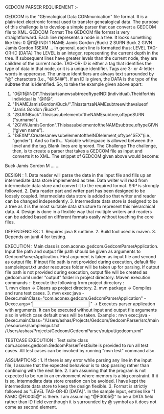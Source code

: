 GEDCOM PARSER REQUIREMENT :-

GEDCOM is the "GEnealogical Data COMmunication" file format. It is a plain-text electronic format used to transfer genealogical data.
The purpose of this challenge is to develop a simple parser that can convert a GEDCOM file to XML.
GEDCOM Format
The GEDCOM file format is very straightforward. Each line represents a node in a tree. It looks something like this:
  0 @I1@ INDI
  1 NAME Jamis Gordon /Buck/
  2 SURN Buck
  2 GIVN Jamis Gordon
  1SEXM
  ...
In general, each line is formatted thus:
  LEVEL TAG-OR-ID [DATA]
The LEVEL is an integer, representing the current depth in the tree. If subsequent lines have greater levels than the current node, they are children of the current node.
TAG-OR-ID is either a tag that identifies the type of data in that node, or it is a unique identifier. Tags are 3- or 4-letter words in uppercase. The unique identifiers are always text surrounded by "@" characters (i.e., "@I54@"). If an ID is given, the DATA is the type of the subtree that is identified.
So, to take the example given above apart:
1. "0@I1@INDI".ThisstartsanewsubtreeoftypeINDI(individual).Theidforthis
individual is "@I1@".
2. "1NAMEJamisGordon/Buck/".ThisstartsaNAMEsubtreewithavalueof
"Jamis Gordon /Buck/".
3. "2SURNBuck".ThisisasubelementoftheNAMEsubtree,oftypeSURN
("surname").
4. "2GIVNJamisGordon".ThisisasubelementoftheNAMEsubtree,oftypeGIVN
(“given name”).
5. "1SEXM".CreatesanewsubelementoftheINDIelement,oftype"SEX"(i.e.,
"gender").
And so forth...
Variable whitespace is allowed between the level and the tag. Blank lines are ignored.
 The Challenge
The challenge, then, is to create a parser that takes a GEDCOM file as input and converts it to XML. The snippet of GEDCOM given above would become:
<gedcom>
  <indi id="@I1@">
<name value="Jamis Gordon /Buck/">   <surn>Buck</surn>
  <givn>Jamis Gordon</givn> </name>
<sex>M</sex> ...
  </indi>
  ... </gedcom>

DESIGN : 
	1. Data reader will parse the data in the input file and fills up an intermediate data store implemented as tree. Data writer will read from intermediate data store and convert it to the required format. SRP is strongly followed.
	2. Data reader part and writer part has been designed to be loosely coupled. Intermediate data store is added so that writer and reader can be changed independently.
	3. Intermediate data store is designed to be a tree as it is the most suitable data structure to represent this hierarchical data. 
	4. Design is done in a flexible way that multiple writers and readers can be added based on different formats easily without touching the core files.
	
DEPENDENCIES : 
	1. Requires java 8 runtime.
	2. Build tool used is maven.
	3. Depends on junit 4 for testing.
	
EXECUTION :
	Main class is com.aconex.gedcom.GedcomParserApplication. Input file path and output file path should be given as arguments to GedcomParserApplication. First argument is taken as input file and second as output file. If input file path is not provided during execution, default file sampleinput.txt under resources folder will be taken up for parsing. If output file path is not provided during execution, output file will be created as gedcom.xml under "output" folder in project directory.
	Maven execution commands :-
		Execute the following from project directory :  
		1. mvn clean -> Cleans up project directory.
		2. mvn package -> Compiles and runs test cases.
		3. mvn exec:java -Dexec.mainClass="com.aconex.gedcom.GedcomParserApplication" -Dexec.args="<input file name> <output file name>"
		-> Executes parser application with arguments. It can be executed without input and output file arguments also in which case default ones will be taken.
Example : mvn exec:java -Dexec.mainClass="/Users/ashas/Projects/Gedcom/GedcomParser/src/main/resources/sampleinput.txt /Users/ashas/Projects/Gedcom/GedcomParser/output/gedcom.xml"  
	
TESTCASE EXECUTION :
	Test suite class com.aconex.gedcom.GedcomParserTestSuite is provided to run all test cases. All test cases can be invoked by running "mvn test" command also.

ASSUMPTIONS :
	1. If there is any error while parsing any line in the input file, I assume that the expected behaviour is to stop parsing rather than continuing with the next line. 
	2. I am assuming that the program is not expected to be run in an environment where memory is a big constraint. If it is so, intermediate data store creation can be avoided. I have kept the intermediate data store to keep the design flexible.
	3. Format is strictly followed as "LEVEL TAG-OR-ID [DATA]". In the sample input, entries like "1 FAMC @F0005@" is there. I am assuming "@F0005@" to be a DATA field rather than ID field eventhough it is surrounded by @ symbol as it does not come as second element.
